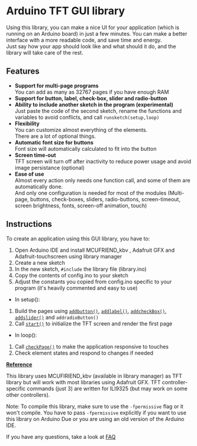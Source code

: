 # Arduino TFT GUI library

Using this library, you can make a nice UI for your application (which is running on an Arduino board) in just a few minutes. You can make a better interface with a more readable code, and save time and energy.  
Just say how your app should look like and what should it do, and the library will take care of the rest.

## Features

* **Support for multi-page programs**  
  You can add as many as 32767 pages if you have enough RAM
* **Support for button, label, check-box, slider and radio-button**  
* **Ability to include another sketch in the program (experimental)**  
  Just paste the code of the second sketch, rename the functions and variables to avoid conflicts, and call `runsketch(setup,loop)`
* **Flexibility**  
  You can customize almost everything of the elements.  
  There are a lot of optional things.
* **Automatic font size for buttons**  
  Font size will automatically calculated to fit into the button
* **Screen time-out**  
  TFT screen will turn off after inactivity to reduce power usage and avoid image persistance (optional)
* **Ease of use**  
  Almost every action only needs one function call, and some of them are automatically done.  
  And only one configuration is needed for most of the modules (Multi-page, buttons, check-boxes, sliders, radio-buttons, screen-timeout, screen brightness, fonts, screen-off animation, touch)

## Instructions

To create an application using this GUI library, you have to:

1. Open Arduino IDE and install MCUFRIEND_kbv , Adafruit GFX and Adafruit-touchscreen using library manager
2. Create a new sketch
3. In the new sketch, `#include` the library file (library.ino)
4. Copy the contents of config.ino to your sketch
5. Adjust the constants you copied from config.ino specific to your program (it's heavily commented and easy to use)

* In setup():

1. Build the pages using [`addbutton()`](https://github.com/Mammad900/Arduino-TFT-GUI-library/wiki/addbutton()), [`addlabel()`](https://github.com/Mammad900/Arduino-TFT-GUI-library/wiki/addlabel()), [`addcheckBox()`](https://github.com/Mammad900/Arduino-TFT-GUI-library/wiki/addcheckBox()), [`addslider()`](https://github.com/Mammad900/Arduino-TFT-GUI-library/wiki/addslider()) and `addradioButton()`
2. Call [`start()`](https://github.com/Mammad900/Arduino-TFT-GUI-library/wiki/start()) to initialize the TFT screen and render the first page

* In loop():

1. Call [`checkPage()`](https://github.com/Mammad900/Arduino-TFT-GUI-library/wiki/checkPage()) to make the application responsive to touches
2. Check element states and respond to changes if needed

**[Reference](https://github.com/Mammad900/Arduino-TFT-GUI-library/wiki#reference)**

This library uses MCUFIRIEND_kbv (available in library manager) as TFT library but will work with most libraries using Adafruit GFX.
TFT controller-specific commands (just 3) are written for ILI9325 (but may work on some other controllers).

Note: To compile this library, make sure to use the `-fpermissive` flag or it won't compile. You have to pass `-fpermissive` explicitly if you want to use this library on Arduino Due or you are using an old version of the Arduino IDE.

If you have any questions, take a look at [FAQ](https://github.com/Mammad900/Arduino-TFT-GUI-library/wiki/Frequently-Asked-Questions)
